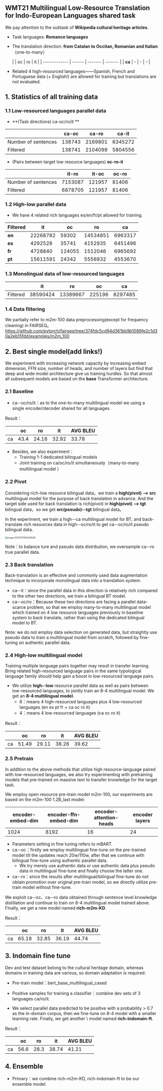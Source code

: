## WMT21 Multilingual Low-Resource Translation for Indo-European Languages shared task

We pay attention to the subtask of  **Wikipedia cultural heritage articles**.

- Task languages: **Romance languages**

- The translation direction: **from Catalan to Occitan, Romanian and Italian**（one-to-many）

  |               | oc  | ro   | it   |
| ------------- | ------ | ------- | ------- |
| **ca** | - | - | - |

- Related 4 high-resourced languages——Spanish, French and Portuguese data (+ English!) are allowed for training but translations are not evaluated.

## 1. Statistics of all training data

### 1.1 Low-resourced languages parallel data

- **(Task directions) ca-oc/ro/it **

|                     | ca-oc  | ca-ro   | ca-it   |
| ------------------- | ------ | ------- | ------- |
| Number of sentences | 138743 | 2169801 | 6345272 |
| Filtered            | 138741 | 2104099 | 5804556 |

- (Pairs between target low resource languages) **oc-ro-it**


|                     | it-ro   | it-oc  | oc-ro |
| ------------------- | ------- | ------ | ----- |
| Number of sentences | 7153087 | 121957 | 81406 |
| Filtered            | 6878705 | 121957 | 81406 |

### 1.2 High-low parallel data

- We have 4 related rich languages es/en/fr/pt allowed for training.

| Filtered | it       | oc     | ro       | ca      |
| -------- | -------- | ------ | -------- | ------- |
| **en**   | 22268782 | 59302  | 14534851 | 6963317 |
| **es**   | 4292528  | 35741  | 4152935  | 6451496 |
| **fr**   | 4728840  | 124055 | 1512046  | 6965692 |
| **pt**   | 15611591 | 24342  | 5556932  | 4553670 |

### 1.3  Monolingual data of low-resourced languages

|          | it       | ro       | oc     | ca      |
| -------- | -------- | -------- | ------ | ------- |
| Filtered | 38590424 | 13389667 | 225196 | 8297485 |

### 1.4 Data filtering

We  partially refer to m2m-100 data preprocessing(except for frequency cleaning) in FAIRSEQ。
https://github.com/pytorch/fairseq/tree/374fdc5cd94d361bb9b1089fe2c1d30a2eb15fdd/examples/m2m_100

## 2. Best single model(add links!)

We experiment with increasing network capacity by increasing embed dimension, FFN size, number of heads, and number of layers but find that deep and wide model architecture give us training hurdles. So that almost all subsequent models are based on the **base** Transformer architecture.

### 2.1 Baseline

- ca--oc/ro/it：as to the one-to-many multilingual model we using a single encoder/decoder shared for all languages.


Result：

|      | oc   | ro    | it    | AVG BLEU |
| ---- | ---- | ----- | ----- | -------- |
| ca   | 43.4 | 24.16 | 32.92 | 33.78    |

- Besides, we also experiment：
  - Training 1-1 dedicated bilingual models  
  - Joint training on ca/oc/ro/it simultaneously（many-to-many multilingual model ）

### 2.2 Pivot

Considering rich-low resource bilingual data，we train a **high(pivot) --> src** multilingual model for the purpose of back translation in advance. And the target side used for back translation is rich(pivot) in **high(pivot) --> tgt** bilingual data，so we get **src(pseudo)--tgt** bilingual data。

In the experiment, we train a high--ca multilingual model for BT, and back-translate rich resources data in high--oc/ro/it to get ca--oc/ro/it pseudo bilingual data.

<img src="/Users/yanghan/Library/Application Support/typora-user-images/image-20210713162329438.png" alt="image-20210713162329438" style="zoom:50%;" />

Note：to balance ture and pseudo data distribution, we oversample ca--ro true parallel data.

### 2.3 Back translation

Back-translation is an effective and commonly used data augmentation technique to incorporate monolingual data into a translation system.

- ca--it：since the parallel data in this direction is relatively rich compared to the other two directions, we train a bilingual BT model.
- ca--oc/ro：Because these two directions are facing a parallel data-scarce problem, so that we employ many-to-many multilingual model which trained on 4 low resource languages previously in baseline system to back translate, rather than using the dedicated bilingual model to BT.

Note: we do not employ data selection on generated data, but straightly use pseudo data to train a multilingual model from scratch, followed by fine-tuning on authentic parallel data.

### 2.4 High-low multilingual model

Training multiple language pairs together may result in transfer learning. Bring related high-resourced language pairs in the same typological language family should help gain a boost in low-resourced language pairs.

- We utilize **high--low** resource parallel data as well as pairs between low-resourced languages, to jointly train an 8-4 multilingual model. We get an **8-4 multilingual model**.
  - 8：means 4 high-resourced languages plus 4 low-resourced languages (en es pt fr + ca oc ro it)
  - 4：means 4 low-resourced languages (ca oc ro it)

Result：

|      | oc    | ro    | it    | AVG BLEU |
| ---- | ----- | ----- | ----- | -------- |
| ca   | 51.49 | 29.11 | 38.26 | 39.62    |

### 2.5 Pretrain

In addition to the above methods that utilize high resource-language paired with low-resourced languages, we also try experimenting with pretraining models that pre-trained on massive text to transfer knowledge for the target task.

We employ open resource pre-train model m2m-100, our experiments are based on the m2m-100 1.2B_last model:

| encoder-embed-dim | encoder-ffn-embed-dim | encoder-attention-heads | encoder layers |
| ----------------- | --------------------- | ----------------------- | -------------- |
| 1024              | 8192                  | 16                      | 24             |

- Parameters setting in fine tuning refers to mBART.
- ca--oc：firstly we employ multilingual fine-tune on the pre-trained model till the updates reach 20w/110w, after that we continue with bilingual fine-tune using authentic parallel data.
  - We try merely use authentic data or use authentic data plus pseudo data in multilingual fine-tune and finally choose the latter one.
- ca--ro：since the results after multilingual/bilingual fine-tune do not obtain promotion over original pre-train model, so we directly utilize pre-train model without fine-tune.

We exploit ca--oc、ca--ro data obtained through sentence level knowledge distillation and continue to train on 8-4 multilingual model trained above. Finally, we get a new model named **rich-m2m-KD**.

Result：

|      | oc    | ro    | it    | AVG BLEU |
| ---- | ----- | ----- | ----- | -------- |
| ca   | 65.18 | 32.85 | 36.19 | 44.74    |

## 3. Indomain fine tune

Dev and test dataset belong to the cultural heritage domain, whereas domains in training data are various, so domain adaptation is required.

- Pre-train model：bert_base_multilingual_cased

- Positive samples for training a classifier：combine dev sets of 3 languages ca/ro/it.

- We select parallel data predicted to be positive with a probability > 0.7 as the in-domain corpus, then we fine-tune on 8-4 model with a smaller learning rate. Finally, we get another \ model named **rich-indomain-ft**.

Result：

|      | oc   | ro   | it    | AVG BLEU |
| ---- | ---- | ---- | ----- | -------- |
| ca   | 56.6 | 28.3 | 38.74 | 41.21    |

## 4. Ensemble

- Primary：we combine rich-m2m-KD, rich-indomain-ft to be our ensemble model.



